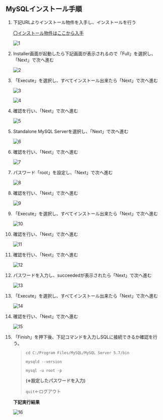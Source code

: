 ## MySQLインストール手順
1. 下記URLよりインストール物件を入手し、インストールを行う

    [〇インストール物件はここから入手](https://downloads.mysql.com/archives/installer/])

   ![1](image1.png) 
    
1. Installer画面が起動したら下記画面が表示されるので「Full」を選択し、「Next」で次へ進む

   ![2](image2.png) 
   
1. 「Execute」を選択し、すべてインストール出来たら「Next」で次へ進む

   ![3](image3.png) 

   ![4](image4.png) 
    

1. 確認を行い、「Next」で次へ進む

   ![5](image5.png) 

1. Standalone MySQL Serverを選択し、「Next」で次へ進む

   ![6](image6.png) 

1. 確認を行い、「Next」で次へ進む

   ![7](image7.png)

1. パスワード「root」を設定し、「Next」で次へ進む

   ![8](image8.png) 

1. 確認を行い、「Next」で次へ進む

   ![9](image9.png)

1. 「Execute」を選択し、すべてインストール出来たら「Next」で次へ進む

   ![10](image10.png)

1. 確認を行い、「Next」で次へ進む

   ![11](image11.png)

1. 確認を行い、「Next」で次へ進む

   ![12](image12.png)

1. パスワードを入力し、succeededが表示されたら「Next」で次へ進む

   ![13](image13.png)

1. 「Execute」を選択し、すべてインストール出来たら「Next」で次へ進む

   ![14](image814.png)

1. 確認を行い、「Next」で次へ進む

   ![15](image15.png)

1. 「Finish」を押下後、下記コマンドを入力しSQLに接続できるか確認を行う。
   > `cd C:/Program Files/MySQL/MySQL Server 5.7/bin`
   >
   >`mysqld --version`
   >
   >`mysql -u root -p`
   >
   >**(※設定したパスワードを入力)**
   >
   >`quit`←ログアウト
   

   **下記実行結果**

   ![16](image16.png)



